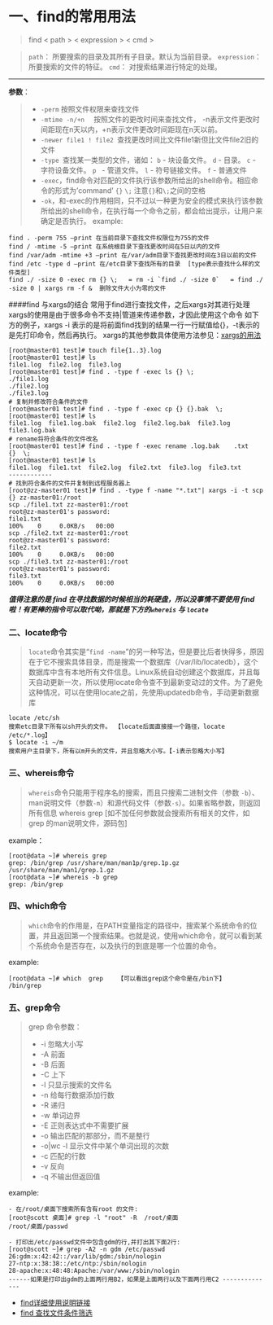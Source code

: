 # 一、find的常用用法
> find < path > < expression > < cmd >

>`path`： 所要搜索的目录及其所有子目录。默认为当前目录。
`expression`： 所要搜索的文件的特征。
`cmd`： 对搜索结果进行特定的处理。

---------------
**参数**：
> - `-perm` 按照文件权限来查找文件
> - `-mtime -n/+n  `  按照文件的更改时间来查找文件， -n表示文件更改时间距现在n天以内，+n表示文件更改时间距现在n天以前。
> - `-newer file1 ! file2 `查找更改时间比文件file1新但比文件file2旧的文件
> - `-type `查找某一类型的文件，诸如：
> `b` - 块设备文件。
> `d` - 目录。
> `c` - 字符设备文件。
> `p ` - 管道文件。
> `l` - 符号链接文件。
> `f` - 普通文件
> - `-exec`，find命令对匹配的文件执行该参数所给出的shell命令。相应命令的形式为’command’ `{}`   `\;`  注意`{}`和`\;`之间的空格
> - `-ok`，和-exec的作用相同，只不过以一种更为安全的模式来执行该参数所给出的shell命令，在执行每一个命令之前，都会给出提示，让用户来确定是否执行。
example:
```
find . -perm 755 –print 在当前目录下查找文件权限位为755的文件
find / -mtime -5 –print 在系统根目录下查找更改时间在5日以内的文件
find /var/adm -mtime +3 –print 在/var/adm目录下查找更改时间在3日以前的文件
find /etc -type d –print 在/etc目录下查找所有的目录  [type表示查找什么样的文件类型]
find ./ -size 0 -exec rm {} \;   = rm -i `find ./ -size 0`   = find ./ -size 0 | xargs rm -f &  删除文件大小为零的文件 
```
####find 与xargs的结合 常用于find进行查找文件，之后xargs对其进行处理
xargs的使用是由于很多命令不支持|管道来传递参数，才因此使用这个命令
如下方的例子，xargs -i 表示的是将前面find找到的结果一行一行赋值给{}，-t表示的是先打印命令，然后再执行。
xargs的其他参数具体使用方法参见：[xargs的用法](http://blog.csdn.net/zhangfn2011/article/details/6776925)
 ```
[root@master01 test]# touch file{1..3}.log
[root@master01 test]# ls
file1.log  file2.log  file3.log
[root@master01 test]# find . -type f -exec ls {} \;
./file1.log
./file2.log
./file3.log
# 复制并修改符合条件的文件
[root@master01 test]# find . -type f -exec cp {} {}.bak  \;
[root@master01 test]# ls
file1.log  file1.log.bak  file2.log  file2.log.bak  file3.log  file3.log.bak
# rename将符合条件的文件改名
[root@master01 test]# find . -type f -exec rename .log.bak    .txt   {}  \;
[root@master01 test]# ls
file1.log  file1.txt  file2.log  file2.txt  file3.log  file3.txt
------------
# 找到符合条件的文件并复制到远程服务器上
[root@zz-master01 test]# find . -type f -name "*.txt"| xargs -i -t scp  {} zz-master01:/root
scp ./file1.txt zz-master01:/root 
root@zz-master01's password: 
file1.txt                                                                                                                                100%    0     0.0KB/s   00:00    
scp ./file2.txt zz-master01:/root 
root@zz-master01's password: 
file2.txt                                                                                                                                100%    0     0.0KB/s   00:00    
scp ./file3.txt zz-master01:/root 
root@zz-master01's password: 
file3.txt                                                                                                                                100%    0     0.0KB/s   00:00 

```


***值得注意的是 find 在寻找数据的时候相当的耗硬盘，所以没事情不要使用 find 啦！有更棒的指令可以取代呦，那就是下方的`whereis` 与 `locate`***

### 二、locate命令
>`locate`命令其实是“`find -name`”的另一种写法，但是要比后者快得多，原因在于它不搜索具体目录，而是搜索一个数据库（/var/lib/locatedb），这个数据库中含有本地所有文件信息。Linux系统自动创建这个数据库，并且每天自动更新一次，所以使用locate命令查不到最新变动过的文件。为了避免这种情况，可以在使用locate之前，先使用updatedb命令，手动更新数据库
```
locate /etc/sh
搜索etc目录下所有以sh开头的文件。 【locate后面直接接一个路径，locate /etc/*.log】
$ locate -i ~/m
搜索用户主目录下，所有以m开头的文件，并且忽略大小写。【-i表示忽略大小写】
```
### 三、whereis命令
>`whereis`命令只能用于程序名的搜索，而且只搜索二进制文件（参数 `-b`）、man说明文件（参数`-m`）和源代码文件（参数`-s`）。如果省略参数，则返回所有信息
whereis grep  [如不加任何参数就会搜索所有相关的文件，如grep 的man说明文件，源码包]

example：
```
[root@data ~]# whereis grep 
grep: /bin/grep /usr/share/man/man1p/grep.1p.gz /usr/share/man/man1/grep.1.gz
[root@data ~]# whereis -b grep 
grep: /bin/grep
```
### 四、which命令

>`which`命令的作用是，在PATH变量指定的路径中，搜索某个系统命令的位置，并且返回第一个搜索结果。也就是说，使用which命令，就可以看到某个系统命令是否存在，以及执行的到底是哪一个位置的命令。

example:
```
[root@data ~]# which  grep    【可以看出grep这个命令是在/bin下】
/bin/grep
```
### 五、grep命令

>grep 命令参数：
> - -i  忽略大小写                                                                                                                                           
> - -A  前面
> - -B  后面
> - -C  上下
> - -l  只显示搜索的文件名
> - -n  给每行数据添加行数
> - -R  递归
> - -w  单词边界
> - -E  正则表达式中不需要扩展
> - -o  输出匹配的那部分，而不是整行
> - -o|wc -l 显示文件中某个单词出现的次数
> - -c 匹配的行数
> - -v 反向
> - -q 不输出但返回值

example:
```
- 在/root/桌面下搜索所有含有root 的文件:
[root@scott 桌面]# grep -l "root" -R  /root/桌面   
/root/桌面/passwd

- 打印出/etc/passwd文件中包含gdm的行,并打出其下面2行:
[root@scott ~]# grep -A2 -n gdm /etc/passwd
26:gdm:x:42:42::/var/lib/gdm:/sbin/nologin
27-ntp:x:38:38::/etc/ntp:/sbin/nologin
28-apache:x:48:48:Apache:/var/www:/sbin/nologin 
------如果是打印出gdm的上面两行用B2，如果是上面两行以及下面两行用C2 --------------
```
- [find详细使用说明链接](http://blog.csdn.net/wzzfeitian/article/details/40985549)
- [find 查找文件条件筛选](http://www.jb51.net/article/99319.htm)
